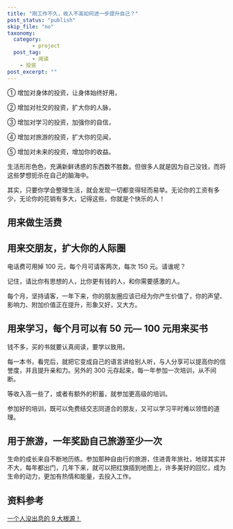 ```yaml
---
title: "刚工作不久，收入不高如何进一步提升自己？"
post_status: "publish"
skip_file: "no"
taxonomy:
  category: 
        - project
  post_tag: 
        - 阅读
    - 投资
post_excerpt: ""
---
```

① 增加对身体的投资，让身体始终好用，

② 增加对社交的投资，扩大你的人脉，

③ 增加对学习的投资，加强你的自信，

④ 增加对旅游的投资，扩大你的见闻，

⑤ 增加对未来的投资，增加你的收益。

生活形形色色，充满新鲜诱惑的东西数不胜数。但很多人就是因为自己没钱，而将这些梦想扼杀在自己的脑海中。

其实，只要你学会整理生活，就会发现一切都变得轻而易举。无论你的工资有多少，无论你的花销有多大，记得这些，你就是个快乐的人！

## 用来做生活费

## 用来交朋友，扩大你的人际圈

电话费可用掉 100 元，每个月可请客两次，每次 150 元。请谁呢？

记住，请比你有思想的人，比你更有钱的人，和你需要感激的人。

每个月，坚持请客，一年下来，你的朋友圈应该已经为你产生价值了，你的声望、影响力、附加价值正在提升，形象又好，又大方。

## 用来学习，每个月可以有 50 元— 100 元用来买书

钱不多，买的书就要认真阅读，要学以致用。

每一本书，看完后，就把它变成自己的语言讲给别人听，与人分享可以提高你的信誉度，并且提升亲和力。另外的 300 元存起来，每一年参加一次培训，从不间断。

等收入高一些了，或者有额外的积蓄，就参加更高级的培训。

参加好的培训，既可以免费结交志同道合的朋友，又可以学习平时难以领悟的道理。

## 用于旅游，一年奖励自己旅游至少一次

生命的成长来自不断地历练。参加那种自由行的旅游，住进青年旅社，地球其实并不大，每年都出门，几年下来，就可以把红旗插到地图上，许多美好的回忆，成为生命的动力，更加有热情和能量，去投入工作。

## 资料参考

[一个人没出息的 9 大根源！](https://fendou.la/poor-man-born.html)